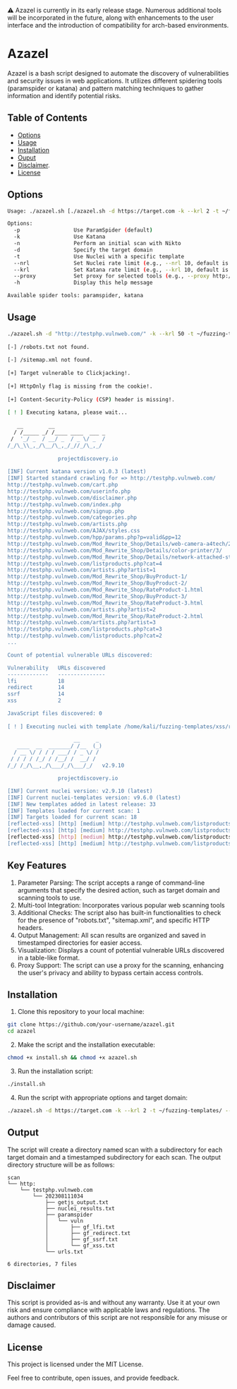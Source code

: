 ⚠️ Azazel is currently in its early release stage. Numerous additional tools will be incorporated in the future, along with enhancements to the user interface and the introduction of compatibility for arch-based environments.

# Azazel

Azazel is a bash script designed to automate the discovery of vulnerabilities and security issues in web applications. It utilizes different spidering tools (paramspider or katana) and pattern matching techniques to gather information and identify potential risks.

## Table of Contents

- [Options](#options)
- [Usage](#usage)
- [Installation](#installation)
- [Ouput](#output)
- [Disclaimer](#disclaimer).
- [License](#license)

## Options
```bash
Usage: ./azazel.sh [./azazel.sh -d https://target.com -k --krl 2 -t ~/fuzzing-templates/ --nrl 5 --proxy http://127.0.0.1:8080]

Options:
  -p                 Use ParamSpider (default)
  -k                 Use Katana
  -n                 Perform an initial scan with Nikto
  -d                 Specify the target domain
  -t                 Use Nuclei with a specific template
  --nrl              Set Nuclei rate limit (e.g., --nrl 10, default is 150)
  --krl              Set Katana rate limit (e.g., --krl 10, default is 150)
  --proxy            Set proxy for selected tools (e.g., --proxy http://127.0.0.1:8080)
  -h                 Display this help message

Available spider tools: paramspider, katana

```

## Usage

```bash
./azazel.sh -d "http://testphp.vulnweb.com/" -k --krl 50 -t ~/fuzzing-templates/xss/reflected-xss.yaml --nrl 5 --proxy http://127.0.0.1:8080                                           ✔                                                                   
                                                                                                                                                                                                                                                                                                                     
[-] /robots.txt not found.                                                                                                                                                                                                                                                                                           
                                                                                                                                                                                                                                                                                                                     
[-] /sitemap.xml not found.                                                                                                                                                                                                                                                                                          
                                                                                                                                                                                                                                                                                                                     
[+] Target vulnerable to Clickjacking!.                                                                                                                                                                                                                                                                              
                                                                                                                                                                                                                                                                                                                     
[+] HttpOnly flag is missing from the cookie!.                                                                                                                                                                                                                                                                       
                                                                                                                                                                                                                                                                                                                     
[+] Content-Security-Policy (CSP) header is missing!.                                                                                                                                                                                                                                                                
                                                                                                                                                                                                                                                                                                                     
[ ! ] Executing katana, please wait...                                                                                                                                                                                                                                                                               
                                                                                                                                                                                                                                                                                                                     
   __        __                                                                                                                                                                                                                                                                                                      
  / /_____ _/ /____ ____  ___ _                                                                                                                                                                                                                                                                                      
 /  '_/ _  / __/ _  / _ \/ _  /                                                                                                                                                                                                                                                                                      
/_/\_\\_,_/\__/\_,_/_//_/\_,_/                                                                                                                                                                                                                                                                                       
                                                                                                                                                                                                                                                                                                                     
                projectdiscovery.io                                                                                                                                                                                                                                                                                  
                                                                                                                                                                                                                                                                                                                     
[INF] Current katana version v1.0.3 (latest)                                                                                                                                                                                                                                                                         
[INF] Started standard crawling for => http://testphp.vulnweb.com/                                                                                                                    
http://testphp.vulnweb.com/cart.php                                          
http://testphp.vulnweb.com/userinfo.php                                      
http://testphp.vulnweb.com/disclaimer.php                                    
http://testphp.vulnweb.com/index.php                                         
http://testphp.vulnweb.com/signup.php                                        
http://testphp.vulnweb.com/categories.php                                    
http://testphp.vulnweb.com/artists.php                                       
http://testphp.vulnweb.com/AJAX/styles.css                                   
http://testphp.vulnweb.com/hpp/params.php?p=valid&pp=12                      
http://testphp.vulnweb.com/Mod_Rewrite_Shop/Details/web-camera-a4tech/2/                                                                                  
http://testphp.vulnweb.com/Mod_Rewrite_Shop/Details/color-printer/3/                                                                                      
http://testphp.vulnweb.com/Mod_Rewrite_Shop/Details/network-attached-storage-dlink/1/                                                                     
http://testphp.vulnweb.com/listproducts.php?cat=4                            
http://testphp.vulnweb.com/artists.php?artist=1                              
http://testphp.vulnweb.com/Mod_Rewrite_Shop/BuyProduct-1/                    
http://testphp.vulnweb.com/Mod_Rewrite_Shop/BuyProduct-2/                    
http://testphp.vulnweb.com/Mod_Rewrite_Shop/RateProduct-1.html                                                                                            
http://testphp.vulnweb.com/Mod_Rewrite_Shop/BuyProduct-3/                    
http://testphp.vulnweb.com/Mod_Rewrite_Shop/RateProduct-3.html                                                                                            
http://testphp.vulnweb.com/artists.php?artist=2                              
http://testphp.vulnweb.com/Mod_Rewrite_Shop/RateProduct-2.html                                                                                            
http://testphp.vulnweb.com/artists.php?artist=3                              
http://testphp.vulnweb.com/listproducts.php?cat=3                            
http://testphp.vulnweb.com/listproducts.php?cat=2                            
...                

Count of potential vulnerable URLs discovered:                               

Vulnerability   URLs discovered                                              
-------------   ---------------                                              
lfi             18                                                           
redirect        14                                                           
ssrf            14                                                           
xss             2                                                            

JavaScript files discovered: 0      
                                        
[ ! ] Executing nuclei with template /home/kali/fuzzing-templates/xss/reflected-xss.yaml, please wait...                                                  

                     __     _                                                
   ____  __  _______/ /__  (_)                                               
  / __ \/ / / / ___/ / _ \/ /                                                
 / / / / /_/ / /__/ /  __/ /                                                 
/_/ /_/\__,_/\___/_/\___/_/   v2.9.10                                        

                projectdiscovery.io                                          

[INF] Current nuclei version: v2.9.10 (latest)                               
[INF] Current nuclei-templates version: v9.6.0 (latest)                      
[INF] New templates added in latest release: 33                              
[INF] Templates loaded for current scan: 1                                   
[INF] Targets loaded for current scan: 18                                    
[reflected-xss] [http] [medium] http://testphp.vulnweb.com/listproducts.php?cat=4'"><30358                                                                
[reflected-xss] [http] [medium] http://testphp.vulnweb.com/listproducts.php?cat=1'"><30358                                                                
[reflected-xss] [http] [medium] http://testphp.vulnweb.com/listproducts.php?cat=3'"><30358                                                                
[reflected-xss] [http] [medium] http://testphp.vulnweb.com/listproducts.php?cat=2'"><30358                                                                


```
## Key Features
1. Parameter Parsing: The script accepts a range of command-line arguments that specify the desired action, such as target domain and scanning tools to use.
2. Multi-tool Integration: Incorporates various popular web scanning tools
3. Additional Checks: The script also has built-in functionalities to check for the presence of "robots.txt", "sitemap.xml", and specific HTTP headers.
4. Output Management: All scan results are organized and saved in timestamped directories for easier access.
5. Visualization: Displays a count of potential vulnerable URLs discovered in a table-like format.
6. Proxy Support: The script can use a proxy for the scanning, enhancing the user's privacy and ability to bypass certain access controls.

## Installation
1. Clone this repository to your local machine:
```bash
git clone https://github.com/your-username/azazel.git
cd azazel
```
2. Make the script and the installation executable:
```bash
chmod +x install.sh && chmod +x azazel.sh
```
3. Run the installation script:
```bash
./install.sh
```

4. Run the script with appropriate options and target domain:
```bash
./azazel.sh -d https://target.com -k --krl 2 -t ~/fuzzing-templates/ --nrl 5 --proxy http://127.0.0.1:8080
```

## Output
The script will create a directory named scan with a subdirectory for each target domain and a timestamped subdirectory for each scan. The output directory structure will be as follows:

```
scan
└── http:
    └── testphp.vulnweb.com
        └── 202308111034
            ├── getjs_output.txt
            ├── nuclei_results.txt
            ├── paramspider
            │   └── vuln
            │       ├── gf_lfi.txt
            │       ├── gf_redirect.txt
            │       ├── gf_ssrf.txt
            │       └── gf_xss.txt
            └── urls.txt

6 directories, 7 files
```

## Disclaimer
This script is provided as-is and without any warranty. Use it at your own risk and ensure compliance with applicable laws and regulations. The authors and contributors of this script are not responsible for any misuse or damage caused.

## License
This project is licensed under the MIT License.

Feel free to contribute, open issues, and provide feedback.
